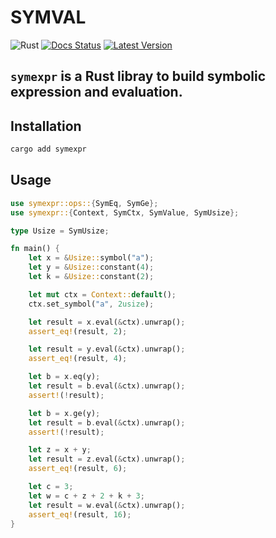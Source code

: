 # SYMVAL

![Rust](https://github.com/cksac/symexpr/workflows/Rust/badge.svg)
[![Docs Status](https://docs.rs/symexpr/badge.svg)](https://docs.rs/symexpr)
[![Latest Version](https://img.shields.io/crates/v/symexpr.svg)](https://crates.io/crates/symexpr)

`symexpr` is a Rust libray to build symbolic expression and evaluation.
---

## Installation
```sh
cargo add symexpr
```

## Usage
```rust
use symexpr::ops::{SymEq, SymGe};
use symexpr::{Context, SymCtx, SymValue, SymUsize};

type Usize = SymUsize;

fn main() {
    let x = &Usize::symbol("a");
    let y = &Usize::constant(4);
    let k = &Usize::constant(2);

    let mut ctx = Context::default();
    ctx.set_symbol("a", 2usize);

    let result = x.eval(&ctx).unwrap();
    assert_eq!(result, 2);

    let result = y.eval(&ctx).unwrap();
    assert_eq!(result, 4);

    let b = x.eq(y);
    let result = b.eval(&ctx).unwrap();
    assert!(!result);

    let b = x.ge(y);
    let result = b.eval(&ctx).unwrap();
    assert!(!result);

    let z = x + y;
    let result = z.eval(&ctx).unwrap();
    assert_eq!(result, 6);

    let c = 3;
    let w = c + z + 2 + k + 3;
    let result = w.eval(&ctx).unwrap();
    assert_eq!(result, 16);
}
```